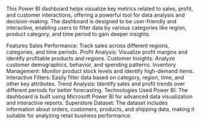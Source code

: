 This Power BI dashboard helps visualize key metrics related to sales, profit, and customer interactions, offering a powerful tool for data analysis and decision-making. The dashboard is designed to be user-friendly and interactive, enabling users to filter data by various categories like region, product category, and time period to gain deeper insights.

Features
Sales Performance: Track sales across different regions, categories, and time periods.
Profit Analysis: Visualize profit margins and identify profitable products and regions.
Customer Insights: Analyze customer demographics, behavior, and spending patterns.
Inventory Management: Monitor product stock levels and identify high-demand items.
Interactive Filters: Easily filter data based on category, region, time, and other key attributes.
Trend Analysis: Identify sales and profit trends over different periods for better forecasting.
Technologies Used
Power BI: The dashboard is built using Microsoft Power BI for advanced data visualization and interactive reports.
Superstore Dataset: The dataset includes information about orders, customers, products, and shipping data, making it suitable for analyzing retail business performance.
